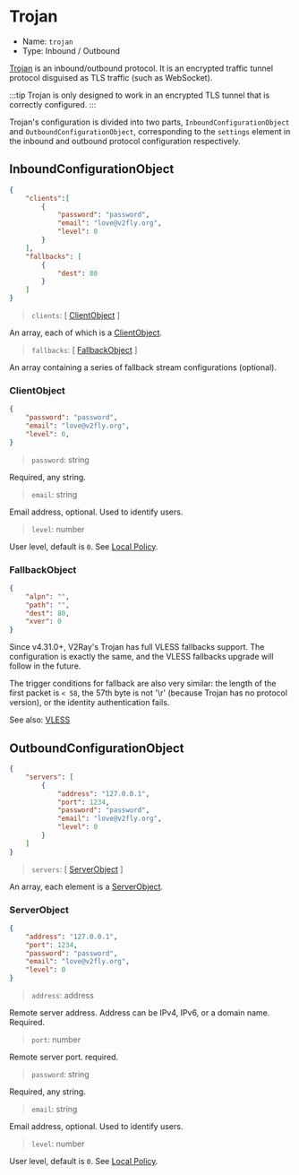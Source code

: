 # Trojan

* Name: `trojan`
* Type: Inbound / Outbound

[Trojan](https://trojan-gfw.github.io/trojan/protocol) is an inbound/outbound protocol. It is an encrypted traffic tunnel protocol disguised as TLS traffic (such as WebSocket).

:::tip
Trojan is only designed to work in an encrypted TLS tunnel that is correctly configured.
:::

Trojan's configuration is divided into two parts, `InboundConfigurationObject` and `OutboundConfigurationObject`, corresponding to the `settings` element in the inbound and outbound protocol configuration respectively.

## InboundConfigurationObject

```json
{
    "clients":[
        {
            "password": "password",
            "email": "love@v2fly.org",
            "level": 0
        }
    ],
    "fallbacks": [
        {
            "dest": 80
        }
    ]
}
```

> `clients`: \[ [ClientObject](#clientobject) \]

An array, each of which is a [ClientObject](#ClientObject).

> `fallbacks`: \[ [FallbackObject](#fallbackobject) \]

An array containing a series of fallback stream configurations (optional).

### ClientObject

```json
{
    "password": "password",
    "email": "love@v2fly.org",
    "level": 0,
}
```

> `password`: string

Required, any string.

> `email`: string

Email address, optional. Used to identify users.

> `level`: number

User level, default is `0`. See [Local Policy](../policy.md).

### FallbackObject

```json
{
    "alpn": "",
    "path": "",
    "dest": 80,
    "xver": 0
}
```

Since v4.31.0+, V2Ray's Trojan has full VLESS fallbacks support. The configuration is exactly the same, and the VLESS fallbacks upgrade will follow in the future.

The trigger conditions for fallback are also very similar: the length of the first packet is `< 58`, the 57th byte is not '\r' (because Trojan has no protocol version), or the identity authentication fails.

See also: [VLESS](vless.md)

## OutboundConfigurationObject

```json
{
    "servers": [
        {
            "address": "127.0.0.1",
            "port": 1234,
            "password": "password",
            "email": "love@v2fly.org",
            "level": 0
        }
    ]
}
```

> `servers`: \[ [ServerObject](#serverobject) \]

An array, each element is a [ServerObject](#ServerObject).

### ServerObject

```json
{
    "address": "127.0.0.1",
    "port": 1234,
    "password": "password",
    "email": "love@v2fly.org",
    "level": 0
}
```

> `address`: address

Remote server address. Address can be IPv4, IPv6, or a domain name. Required.

> `port`: number

Remote server port. required.

> `password`: string

Required, any string.

> `email`: string

Email address, optional. Used to identify users.

> `level`: number

User level, default is `0`. See [Local Policy](../policy.md).
